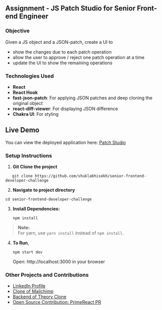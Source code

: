 ## Assignment - JS Patch Studio for Senior Front-end Engineer

### Objective

Given a JS object and a JSON-patch, create a UI to

- show the changes due to each patch operation
- allow the user to approve / reject one patch operation at a time
- update the UI to show the remaining operations

### Technologies Used

- **React**
- **React Hook**
- **fast-json-patch**: For applying JSON patches and deep cloning the original object
- **react-diff-viewer**: For displaying JSON difference
- **Chakra UI**: For styling

## Live Demo
You can view the deployed application here: [Patch Studio](https://patchstudio.netlify.app/)


### Setup Instructions

1. **Git Clone the project**

```
   git clone https://github.com/shuklabhisekh/senior-frontend-developer-challenge
```

2. **Navigate to project directory**

```
cd senior-frontend-developer-challenge
```

3. **Install Dependencies:**
   ```    
   npm install
   ```
> **Note:**  
> For yarn, use `yarn install` instead of `npm install`.

4. **To Run**,

   ```
   npm start dev
   ```
   Open: http://localhost:3000 in your browser

### Other Projects and Contributions

- [LinkedIn Profile](https://www.linkedin.com/in/shuklabhisekh/)
- [Clone of Mailchimp](https://github.com/shuklabhisekh/Clone-of-Mailchimp)
- [Backend of Theory Clone](https://github.com/shuklabhisekh/Backened_of_Theory_Clone)
- [Open Source Contribution: PrimeReact PR](https://github.com/primefaces/primereact/pull/4410)

